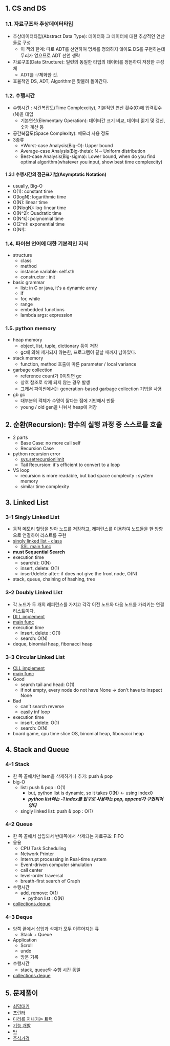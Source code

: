 ## 1. CS and DS

### 1.1. 자료구조와 추상데이터타입

- 추상데이터타입(Abstract Data Type): 데이터와 그 데이터에 대한 추상적인 연산들로 구성
  - 이 책의 한계: 따로 ADT를 선언하여 명세를 정의하지 않아도 DS를 구현하는데 무리가 없으므로 ADT 선언 생략
- 자료구조(Data Structure): 일련의 동일한 타입의 데이터를 정돈하여 저장한 구성체
  - ADT를 구체화한 것.
- 효율적인 DS, ADT, Algorithm은 맞물려 돌아간다.

### 1.2. 수행시간

- 수행시간 : 시간복잡도(Time Complexcity), 기본적인 연산 횟수(O)에 입력횟수(N)을 대입
  - 기본연산(Elementary Operation): 데이터간 크기 비교, 데이터 읽기 및 갱신, 숫자 계산 등
- 공간복잡도(Space Complexity): 메모리 사용 정도
- 3종류
  - \*Worst-case Analysis(Big-O): Upper bound
  - Average-case Analysis(Big-theta): N ~ Uniform distribution
  - Best-case Analysis(Big-sigma): Lower bound, when do you find optimal algorithm(whatever you input, show best time complexcity)

#### 1.3.1 수행시간의 점근표기법(Asymptotic Notation)

- usually, Big-O
- O(1): constant time
- O(logN): logarithmic time
- O(N): linear time
- O(NlogN): log-linear time
- O(N^2): Quadratic time
- O(N^k): polynomial time
- O(2^n): exponential time
- O(N!):

### 1.4. 파이썬 언어에 대한 기본적인 지식

- structure
  - class
  - method
  - instance variable: self.sth
  - constructor : init
- basic grammar
  - list: in C or java, it's a dynamic array
  - if
  - for, while
  - range
  - embedded functions
  - lambda args: expression

### 1.5. python memory

- heap memory
  - object, list, tuple, dictionary 등이 저장
  - gc에 의해 제거되지 않는한, 프로그램이 끝날 때까지 남아있다.
- stack memory
  - function, method 호출에 따른 parameter / local variance
- garbage collection
  - reference count가 0이되면 gc
  - 상호 참조로 삭제 되지 않는 경우 발생
  - 그래서 파이썬에서는 generation-based garbage collection 기법을 사용
- gb gc
  - 대부분의 객체가 수명이 짧다는 점에 기반해서 만듦
  - young / old gen을 나눠서 heap에 저장

## 2. 순환(Recursion): 함수의 실행 과정 중 스스로를 호출

- 2 parts
  - Base Case: no more call self
  - Recursion Case
- python recursion error
  - [sys.setrecursionlimit](showUp.ipynb)
  - Tail Recursion: it's efficient to convert to a loop
- VS loop
  - recursion is more readable, but bad space complexity : system memory
  - similar time complexity

## 3. Linked List

### 3-1 Singly Linked List

- 동적 메모리 할당을 받아 노드를 저장하고, 레퍼런스를 이용하여 노드들을 한 방향으로 연결하여 리스트를 구현
- [singly linked list - class](ch02/slist.py)
  - [SSL main func](ch02/main.py)
- **must Sequential Search**
- execution time
  - search(): O(N)
  - insert, delete: O(1)
  - insert/delete after: if does not give the front node, O(N)
- stack, queue, chaining of hashing, tree

### 3-2 Doubly Linked List

- 각 노드가 두 개의 레퍼런스를 가지고 각각 이전 노드와 다음 노드를 가리키는 연결리스트이다.
- [DLL implement](ch02/dll.py)
- [main func](ch02/main.py)
- execution time
  - insert, delete : O(1)
  - search: O(N)
- deque, binomial heap, fibonacci heap

### 3-3 Circular Linked List

- [CLL implement](ch02/cll.py)
- [main func](ch02/main.py)
- Good
  - search tail and head: O(1)
  - if not empty, every node do not have None -> don't have to inspect None
- Bad
  - can't search reverse
  - easily inf loop
- execution time
  - insert, delete: O(1)
  - search: O(N)
- board game, cpu time slice OS, binomial heap, fibonacci heap

## 4. Stack and Queue

### 4-1 Stack

- 한 쪽 끝에서만 item을 삭제하거나 추가: push & pop
- big-O
    - list: push & pop : O(1)
        - but, python list is dynamic, so it takes O(N) <- using index0
        - ***python list에는 -1 index를 입구로 사용하는 pop, append가 구현되어 있다***
    - singly linked list: push & pop : O(1)

### 4-2 Queue

- 한 쪽 끝에서 삽입되서 반대쪽에서 삭제되는 자료구조: FIFO
- 응용
  - CPU Task Scheduling
  - Network Printer
  - Interrupt processing in Real-time system
  - Event-driven computer simulation
  - call center
  - level-order traversal
  - breath-first search of Graph
- 수행시간
  - add, remove: O(1)
    - python list : O(N)
- [collections.deque](https://docs.python.org/3/library/collections.html#collections.deque)

### 4-3 Deque

- 양쪽 끝에서 삽입과 삭제가 모두 이루어지는 큐
    - Stack + Queue
- Application
    - Scroll
    - undo
    - 방문 기록
- 수행시간
    - stack, queue와 수행 시간 동일
- [collections.deque](https://docs.python.org/3/library/collections.html#collections.deque)

## 5. 문제풀이

- [쇠막대기](pipe.py)
- [프린터](printer.py)
- [다리를 지나가는 트럭](truck.py)
- [기능 개발](dev.py)
- [탑](top.py)
- [주식가격](stock.py)
